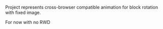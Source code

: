 Project represents cross-browser compatible animation for block rotation with fixed image.

For now with no RWD